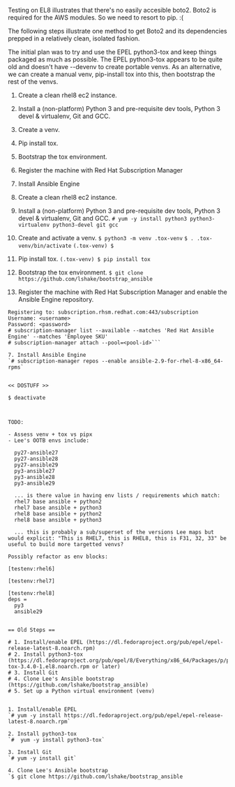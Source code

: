 Testing on EL8 illustrates that there's no easily accesible boto2. Boto2 is required for the AWS modules. So we need to resort to pip. :(

The following steps illustrate one method to get Boto2 and its dependencies prepped in a relatively clean, isolated fashion.

The initial plan was to try and use the EPEL python3-tox and keep things packaged as much as possible. The EPEL python3-tox appears to be quite old and doesn't have --devenv to create portable venvs. As an alternative, we can create a manual venv, pip-install tox into this, then bootstrap the rest of the venvs.

1. Create a clean rhel8 ec2 instance.
2. Install a (non-platform) Python 3 and pre-requisite dev tools, Python 3 devel & virtualenv, Git and GCC.
3. Create a venv.
4. Pip install tox.
5. Bootstrap the tox environment.
6. Register the machine with Red Hat Subscription Manager
7. Install Ansible Engine


1. Create a clean rhel8 ec2 instance.
2. Install a (non-platform) Python 3 and pre-requisite dev tools, Python 3 devel & virtualenv, Git and GCC.
`# yum -y install python3 python3-virtualenv python3-devel git gcc`

3. Create and activate a venv.
`$ python3 -m venv .tox-venv`
`$ . .tox-venv/bin/activate`
`(.tox-venv) $ `

4. Pip install tox.
`(.tox-venv) $ pip install tox`

5. Bootstrap the tox environment.
`$ git clone https://github.com/lshake/bootstrap_ansible`

6. Register the machine with Red Hat Subscription Manager and enable the Ansible Engine repository.
```# subscription-manager register
Registering to: subscription.rhsm.redhat.com:443/subscription
Username: <username>
Password: <password>
# subscription-manager list --available --matches 'Red Hat Ansible Engine' --matches 'Employee SKU'
# subscription-manager attach --pool=<pool-id>```

7. Install Ansible Engine
`# subscription-manager repos --enable ansible-2.9-for-rhel-8-x86_64-rpms`


<< DOSTUFF >>

$ deactivate



TODO:

- Assess venv + tox vs pipx
- Lee's OOTB envs include:

  py27-ansible27
  py27-ansible28
  py27-ansible29
  py3-ansible27
  py3-ansible28
  py3-ansible29

  ... is there value in having env lists / requirements which match:
  rhel7 base ansible + python2
  rhel7 base ansible + python3
  rhel8 base ansible + python2
  rhel8 base ansible + python3

  ... this is probably a sub/superset of the versions Lee maps but would explicit: "This is RHEL7, this is RHEL8, this is F31, 32, 33" be useful to build more targetted venvs?

Possibly refactor as env blocks:

[testenv:rhel6]

[testenv:rhel7]

[testenv:rhel8]
deps =
  py3
  ansible29


== Old Steps ==

# 1. Install/enable EPEL (https://dl.fedoraproject.org/pub/epel/epel-release-latest-8.noarch.rpm)
# 2. Install python3-tox (https://dl.fedoraproject.org/pub/epel/8/Everything/x86_64/Packages/p/python3-tox-3.4.0-1.el8.noarch.rpm or later)
# 3. Install Git
# 4. Clone Lee's Ansible bootstrap (https://github.com/lshake/bootstrap_ansible)
# 5. Set up a Python virtual environment (venv)


1. Install/enable EPEL
`# yum -y install https://dl.fedoraproject.org/pub/epel/epel-release-latest-8.noarch.rpm`

2. Install python3-tox
`#  yum -y install python3-tox`

3. Install Git
`# yum -y install git`

4. Clone Lee's Ansible bootstrap
`$ git clone https://github.com/lshake/bootstrap_ansible

